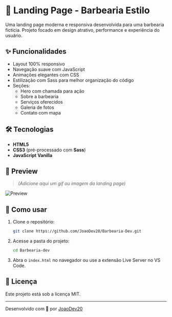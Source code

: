 # 💈 Landing Page - Barbearia Estilo

Uma landing page moderna e responsiva desenvolvida para uma barbearia fictícia. Projeto focado em design atrativo, performance e experiência do usuário.

## ✨ Funcionalidades

- Layout 100% responsivo
- Navegação suave com JavaScript
- Animações elegantes com CSS
- Estilização com Sass para melhor organização do código
- Seções:
  - Hero com chamada para ação
  - Sobre a barbearia
  - Serviços oferecidos
  - Galeria de fotos
  - Contato com mapa

## 🛠️ Tecnologias

- **HTML5**
- **CSS3** (pré-processado com **Sass**)
- **JavaScript Vanilla**

## 📸 Preview

> _(Adicione aqui um gif ou imagem da landing page)_

![Preview](./assets/preview.png)

## 🚀 Como usar

1. Clone o repositório:
   ```bash
   git clone https://github.com/JoaoDev20/Barbearia-Dev.git
   ```
2. Acesse a pasta do projeto:
   ```bash
   cd Barbearia-dev
   ```
3. Abra o `index.html` no navegador ou use a extensão Live Server no VS Code.

## 📄 Licença

Este projeto está sob a licença MIT.

---

Desenvolvido com 💈 por [JoaoDev20](https://github.com/JoaoDev20)
